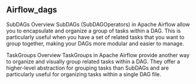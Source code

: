 ## Airflow_dags

SubDAGs
Overview
SubDAGs (SubDAGOperators) in Apache Airflow allow you to encapsulate and organize a group of tasks within a DAG. This is particularly useful when you have a set of related tasks that you want to group together, making your DAGs more modular and easier to manage.

TaskGroups
Overview
TaskGroups in Apache Airflow provide another way to organize and visually group related tasks within a DAG. They offer a higher-level abstraction for grouping tasks than SubDAGs and are particularly useful for organizing tasks within a single DAG file.
